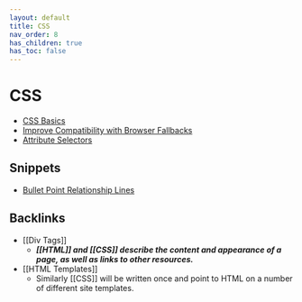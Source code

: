 ```yaml
---
layout: default
title: CSS
nav_order: 8
has_children: true
has_toc: false
---
```


# CSS
- [CSS Basics](../css/css-basics)
- [Improve Compatibility with Browser Fallbacks](../css/browser-fallbacks)
- [Attribute Selectors](../css/attribute-selectors)

## Snippets
- [Bullet Point Relationship Lines](../css/bullet-point-relationship-lines)
## Backlinks
* [[Div Tags]]
	* ***[[HTML]] and [[CSS]] describe the content and appearance of a page, as well as links to other resources.***
* [[HTML Templates]]
	* Similarly [[CSS]] will be written once and point to HTML on a number of different site templates.

